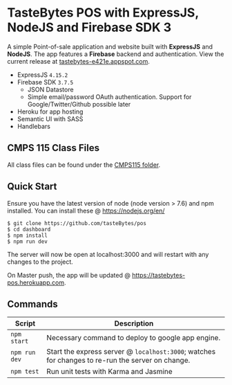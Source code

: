 # TasteBytes POS with ExpressJS, NodeJS and Firebase SDK 3
A simple Point-of-sale application and website built with **ExpressJS** and **NodeJS**. The app features a **Firebase** backend and authentication. View the current release at <a href="https://tastebytes-e421e.appspot.com" target="_blank">tastebytes-e421e.appspot.com</a>.

- ExpressJS `4.15.2`
- Firebase SDK `3.7.5`
  - JSON Datastore
  - Simple email/password OAuth authentication. Support for Google/Twitter/Github possible later
- Heroku for app hosting
- Semantic UI with SASS
- Handlebars


CMPS 115 Class Files
--------
All class files can be found under the <a href="https://github.com/TasteBytes/dashboard/tree/master/CMPS115" target="_blank">CMPS115 folder</a>.

Quick Start
-----------

Ensure you have the latest version of node (node version > 7.6) and npm installed. You can install these @ https://nodejs.org/en/

```shell
$ git clone https://github.com/tasteBytes/pos
$ cd dashboard
$ npm install
$ npm run dev
```
The server will now be open at localhost:3000 and will restart with any changes to the project.


On Master push, the app will be updated @ <a href="https://tastebytes-pos.herokuapp.com" target="_blank">https://tastebytes-pos.herokuapp.com</a>.

Commands
--------

|Script|Description|
|---|---|
|`npm start`|Necessary command to deploy to google app engine.|
|`npm run dev`|Start the express server @ `localhost:3000`; watches for changes to re-run the server on change.|
|`npm test`|Run unit tests with Karma and Jasmine|
